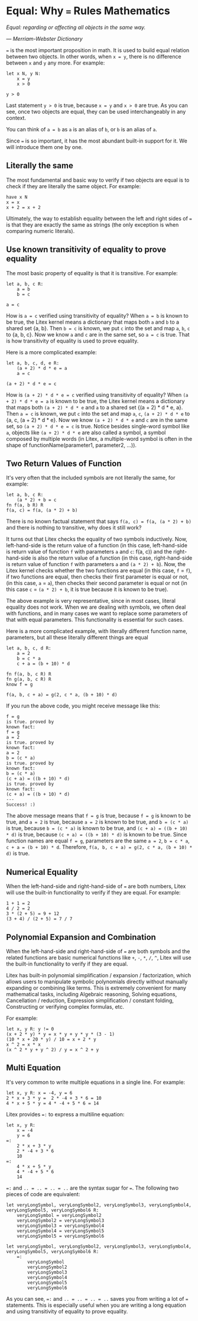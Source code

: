 # Equal: Why `=` Rules Mathematics

_Equal: regarding or affecting all objects in the same way._

_— Merriam-Webster Dictionary_

`=` is the most important proposition in math. It is used to build equal relation between two objects. In other words, when `x = y`, there is no difference between `x` and `y` any more. For example:

```litex
let x N, y N:
    x = y
    x > 0

y > 0
```

Last statement `y > 0` is true, because `x = y` and `x > 0` are true. As you can see, once two objects are equal, they can be used interchangeably in any context.

You can think of `a = b` as `a` is an alias of `b`, or `b` is an alias of `a`.

Since `=` is so important, it has the most abundant built-in support for it. We will introduce them one by one.

## Literally the same

The most fundamental and basic way to verify if two objects are equal is to check if they are literally the same object. For example:

```litex
have x N
x = x
x + 2 = x + 2
```

Ultimately, the way to establish equality between the left and right sides of `=` is that they are exactly the same as strings (the only exception is when comparing numeric literals).

## Use known transitivity of equality to prove equality

The most basic property of equality is that it is transitive. For example:

```litex
let a, b, c R:
    a = b
    b = c

a = c
```

How is `a = c` verified using transitivity of equality? When `a = b` is known to be true, the Litex kernel means a dictionary that maps both `a` and `b` to a shared set {a, b}. Then `b = c` is known, we put `c` into the set and map `a`, `b`, `c` to {a, b, c}. Now we know `a` and `c` are in the same set, so `a = c` is true. That is how transitivity of equality is used to prove equality.

Here is a more complicated example:

```litex
let a, b, c, d, e R:
    (a + 2) * d * e = a
    a = c

(a + 2) * d * e = c
```

How is `(a + 2) * d * e = c` verified using transitivity of equality? When `(a + 2) * d * e = a` is known to be true, the Litex kernel means a dictionary that maps both `(a + 2) * d * e` and `a` to a shared set {(a + 2) * d * e, a}. Then `a = c` is known, we put `c` into the set and map `a`, `c`, `(a + 2) * d * e` to {a, c, (a + 2) * d * e}. Now we know `(a + 2) * d * e` and `c` are in the same set, so `(a + 2) * d * e = c` is true. Notice besides single-word symbol like `a`, objects like `(a + 2) * d * e` are also called a symbol, a symbol composed by multiple words (in Litex, a multiple-word symbol is often in the shape of functionName(parameter1, parameter2, ...)). 

## Two Return Values of Function

It's very often that the included symbols are not literally the same, for example:

```litex
let a, b, c R:
    (a * 2) + b = c
fn f(a, b R) R
f(a, c) = f(a, (a * 2) + b)
```

There is no known factual statement that says `f(a, c) = f(a, (a * 2) + b)` and there is nothing to transitive, why does it still work?

It turns out that Litex checks the equality of two symbols inductively. Now, left-hand-side is the return value of a function (in this case, left-hand-side is return value of function `f` with parameters `a` and `c`: f(a, c)) and the right-hand-side is also the return value of a function (in this case, right-hand-side is return value of function `f` with parameters `a` and `(a * 2) + b`). Now, the Litex kernel checks whether the two functions are equal (in this case, `f` = `f`), if two functions are equal, then checks their first parameter is equal or not, (in this case, `a` = `a`), then checks their second parameter is equal or not (in this case `c` = `(a * 2) + b`, it is true because it is known to be true).

The above example is very representative, since in most cases, literal equality does not work. When we are dealing with symbols, we often deal with functions, and in many cases we want to replace some parameters of that with equal parameters. This functionality is essential for such cases.

Here is a more complicated example, with literally different function name, parameters, but all these literally different things are equal

```litex
let a, b, c, d R:
    a = 2
    b = c * a
    c + a = (b + 10) * d

fn f(a, b, c R) R
fn g(a, b, c R) R
know f = g

f(a, b, c + a) = g(2, c * a, (b + 10) * d)
```

If you run the above code, you might receive message like this:

```
f = g
is true. proved by
known fact:
f = g
a = 2
is true. proved by
known fact:
a = 2
b = (c * a)
is true. proved by
known fact:
b = (c * a)
(c + a) = ((b + 10) * d)
is true. proved by
known fact:
(c + a) = ((b + 10) * d)
---
Success! :)
```

The above message means that `f = g` is true, because `f = g` is known to be true, and `a = 2` is true, because `a = 2` is known to be true, and `b = (c * a)` is true, because `b = (c * a)` is known to be true, and `(c + a) = ((b + 10) * d)` is true, because `(c + a) = ((b + 10) * d)` is known to be true. Since function names are equal `f = g`, parameters are the same `a = 2`, `b = c * a`, `c + a = (b + 10) * d`. Therefore, `f(a, b, c + a) = g(2, c * a, (b + 10) * d)` is true.

## Numerical Equality

When the left-hand-side and right-hand-side of `=` are both numbers, Litex will use the built-in functionality to verify if they are equal. For example:

```litex
1 + 1 = 2
4 / 2 = 2
3 * (2 + 5) = 9 + 12
(3 + 4) / (2 + 5) = 7 / 7
```

## Polynomial Expansion and Combination

When the left-hand-side and right-hand-side of `=` are both symbols and the related functions are basic numerical functions like `+`, `-`, `*`, `/`, `^`, Litex will use the built-in functionality to verify if they are equal. 

Litex has built-in polynomial simplification / expansion / factorization, which allows users to manipulate symbolic polynomials directly without manually expanding or combining like terms. This is extremely convenient for many mathematical tasks, including Algebraic reasoning, Solving equations, Cancellation / reduction, Expression simplification / constant folding, Constructing or verifying complex formulas, etc.

For example:

```litex
let x, y R: y != 0
(x + 2 * y) * y = x * y + y * y * (3 - 1)
(10 * x + 20 * y) / 10 = x + 2 * y
x ^ 2 = x * x
(x ^ 2 * y + y ^ 2) / y = x ^ 2 + y
```

## Multi Equation

It's very common to write multiple equations in a single line. For example:

```litex
let x, y R: x = -4, y = 6
2 * x + 3 * y =  2 * -4 + 3 * 6 = 10
4 * x + 5 * y = 4 * -4 + 5 * 6 = 14
```

Litex provides `=:` to express a multiline equation:

```litex
let x, y R:
    x = -4
    y = 6
=:
    2 * x + 3 * y
    2 * -4 + 3 * 6
    10
=:
    4 * x + 5 * y
    4 * -4 + 5 * 6
    14
```

`=:` and `.. = .. = .. = ..` are the syntax sugar for `=`. The following two pieces of code are equivalent:

```litex
let veryLongSymbol, veryLongSymbol2, veryLongSymbol3, veryLongSymbol4, veryLongSymbol5, veryLongSymbol6 R:
    veryLongSymbol = veryLongSymbol2
    veryLongSymbol2 = veryLongSymbol3
    veryLongSymbol3 = veryLongSymbol4
    veryLongSymbol4 = veryLongSymbol5
    veryLongSymbol5 = veryLongSymbol6
```

```litex
let veryLongSymbol, veryLongSymbol2, veryLongSymbol3, veryLongSymbol4, veryLongSymbol5, veryLongSymbol6 R:
    =:
        veryLongSymbol
        veryLongSymbol2
        veryLongSymbol3
        veryLongSymbol4
        veryLongSymbol5
        veryLongSymbol6
```

As you can see, `=:` and `.. = .. = .. = ..` saves you from writing a lot of `=` statements. This is especially useful when you are writing a long equation and using transitivity of equality to prove equality.